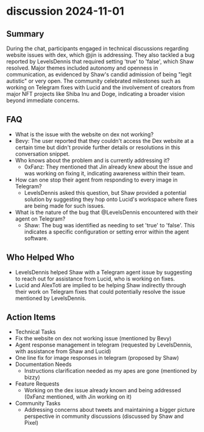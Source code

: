 # discussion 2024-11-01

## Summary
 During the chat, participants engaged in technical discussions regarding website issues with dex, which @jin is addressing. They also tackled a bug reported by LevelsDennis that required setting 'true' to 'false', which Shaw resolved. Major themes included autonomy and openness in communication, as evidenced by Shaw's candid admission of being "legit autistic" or very open. The community celebrated milestones such as working on Telegram fixes with Lucid and the involvement of creators from major NFT projects like Shiba Inu and Doge, indicating a broader vision beyond immediate concerns.

## FAQ
 - What is the issue with the website on dex not working?
  - Bevy: The user reported that they couldn't access the Dex website at a certain time but didn't provide further details or resolutions in this conversation snippet.
- Who knows about the problem and is currently addressing it?
  - 0xFanz: They mentioned that Jin already knew about the issue and was working on fixing it, indicating awareness within their team.
- How can one stop their agent from responding to every image in Telegram?
  - LevelsDennis asked this question, but Shaw provided a potential solution by suggesting they hop onto Lucid's workspace where fixes are being made for such issues.
- What is the nature of the bug that @LevelsDennis encountered with their agent on Telegram?
  - Shaw: The bug was identified as needing to set 'true' to 'false'. This indicates a specific configuration or setting error within the agent software.

## Who Helped Who
 - LevelsDennis helped Shaw with a Telegram agent issue by suggesting to reach out for assistance from Lucid, who is working on fixes.
- Lucid and AlexToti are implied to be helping Shaw indirectly through their work on Telegram fixes that could potentially resolve the issue mentioned by LevelsDennis.

## Action Items
 - Technical Tasks
  - Fix the website on dex not working issue (mentioned by Bevy)
  - Agent response management in telegram (requested by LevelsDennis, with assistance from Shaw and Lucid)
  - One line fix for image responses in telegram (proposed by Shaw)
- Documentation Needs
  - Instructions clarification needed as my apes are gone (mentioned by bizzy)
- Feature Requests
  - Working on the dex issue already known and being addressed (0xFanz mentioned, with Jin working on it)
- Community Tasks
  - Addressing concerns about tweets and maintaining a bigger picture perspective in community discussions (discussed by Shaw and Pixel)

